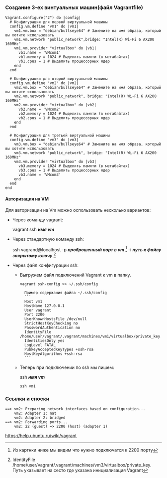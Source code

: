 ###




### Создание 3-ех винтуальных машин(файл Vagrantfile)
```
Vagrant.configure("2") do |config|
  # Конфигурация для первой виртуальной машины
  config.vm.define "vm1" do |vm1|
    vm1.vm.box = "debian/bullseye64" # Замените на имя образа, который вы хотите использовать
    vm1.vm.network "public_network",bridge: "Intel(R) Wi-Fi 6 AX200 160MHz"
    vm1.vm.provider "virtualbox" do |vb1|
      vb1.name = 'VMcom1'
      vb1.memory = 1024 # Выделить памяти (в мегабайтах)
      vb1.cpus = 1 # Выделить процессорных ядер
    end
  end

  # Конфигурация для второй виртуальной машины
  config.vm.define "vm2" do |vm2|
    vm2.vm.box = "debian/bullseye64" # Замените на имя образа, который вы хотите использовать
    vm2.vm.network "public_network", bridge: "Intel(R) Wi-Fi 6 AX200 160MHz"
    vm2.vm.provider "virtualbox" do |vb2|
      vb2.name = 'VMcom2'
      vb2.memory = 1024 # Выделить памяти (в мегабайтах)
      vb2.cpus = 1 # Выделить процессорных ядер
    end
  end

  # Конфигурация для третьей виртуальной машины
  config.vm.define "vm3" do |vm3|
    vm3.vm.box = "debian/bullseye64" # Замените на имя образа, который вы хотите использовать
    vm3.vm.network "public_network", bridge: "Intel(R) Wi-Fi 6 AX200 160MHz"
    vm3.vm.provider "virtualbox" do |vb3|
      vb3.memory = 1024 # Выделить памяти (в мегабайтах)
      vb3.cpus = 1 # Выделить процессорных ядер
      vb3.name = 'VMcom3'
    end
  end
end
```

#### Авторизация на VM

Для авторизации на Vm можно оспользовать несколько вариантов:

- Через команду vagrant:

  vagrant ssh _**имя vm**_ 

- Через стандартную команду ssh:

  ssh vagrand@localhost -p _**проброшенный порт в vm**_ [^1] -i _**путь к файлу закрытому ключу**_ [^2] 


- Через файл конфигурации ssh:
  - Выгружем файл подключений Vagrant к vm в папку.
    ```
    vagrant ssh-config >> ~/.ssh/config 
    ```
          Пример содержания файла ~/.ssh/config 
          ```
          Host vm1
          HostName 127.0.0.1
          User vagrant
          Port 2200
          UserKnownHostsFile /dev/null
          StrictHostKeyChecking no
          PasswordAuthentication no
          IdentityFile /home/user/vagrant/.vagrant/machines/vm1/virtualbox/private_key
          IdentitiesOnly yes
          LogLevel FATAL
          PubkeyAcceptedKeyTypes +ssh-rsa
          HostKeyAlgorithms +ssh-rsa
          ```

  - Теперь при подключении по ssh мы пишем:

    ssh _**имя vm**_ 
    ```
    ssh vm1
    ```


### Ссылки и сноски
[^1]: Из картнки ниже мы видим что нужно подключатся к 2200 порту
```
==> vm2: Preparing network interfaces based on configuration...
    vm2: Adapter 1: nat
    vm2: Adapter 2: bridged
==> vm2: Forwarding ports...
    vm2: 22 (guest) => 2200 (host) (adapter 1)

```

[^2]: IdentityFile /home/user/vagrant/.vagrant/machines/vm3/virtualbox/private_key. Путь указывает на сесто где указана инициализация Vagrant

[^3]: > Вот тут

https://help.ubuntu.ru/wiki/vagrant





